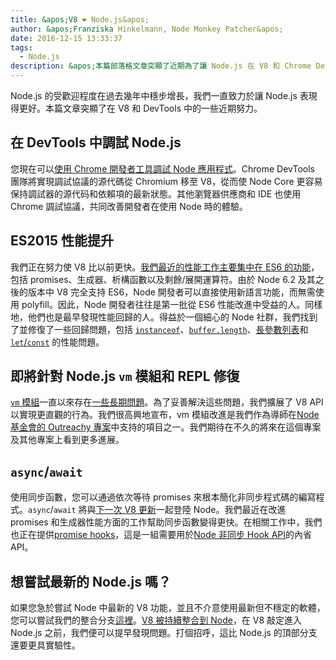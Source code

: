 ```yaml
---
title: &apos;V8 ❤️ Node.js&apos;
author: &apos;Franziska Hinkelmann, Node Monkey Patcher&apos;
date: 2016-12-15 13:33:37
tags:
  - Node.js
description: &apos;本篇部落格文章突顯了近期為了讓 Node.js 在 V8 和 Chrome DevTools 中得到更好支持而付出的努力。&apos;
---
```

Node.js 的受歡迎程度在過去幾年中穩步增長，我們一直致力於讓 Node.js 表現得更好。本篇文章突顯了在 V8 和 DevTools 中的一些近期努力。

## 在 DevTools 中調試 Node.js

您現在可以[使用 Chrome 開發者工具調試 Node 應用程式](https://medium.com/@paul_irish/debugging-node-js-nightlies-with-chrome-devtools-7c4a1b95ae27#.knjnbsp6t)。Chrome DevTools 團隊將實現調試協議的源代碼從 Chromium 移至 V8，從而使 Node Core 更容易保持調試器的源代码和依賴項的最新狀態。其他瀏覽器供應商和 IDE 也使用 Chrome 調試協議，共同改善開發者在使用 Node 時的體驗。

<!--truncate-->
## ES2015 性能提升

我們正在努力使 V8 比以前更快。[我們最近的性能工作主要集中在 ES6 的功能](/blog/v8-release-56)，包括 promises、生成器、析構函數以及剩餘/展開運算符。由於 Node 6.2 及其之後的版本中 V8 完全支持 ES6，Node 開發者可以直接使用新語言功能，而無需使用 polyfill。因此，Node 開發者往往是第一批從 ES6 性能改進中受益的人。同樣地，他們也是最早發現性能回歸的人。得益於一個細心的 Node 社群，我們找到了並修復了一些回歸問題，包括 [`instanceof`](https://github.com/nodejs/node/issues/9634)、[`buffer.length`](https://github.com/nodejs/node/issues/9006)、[長參數列表](https://github.com/nodejs/node/pull/9643)和[`let`/`const`](https://github.com/nodejs/node/issues/9729) 的性能問題。

## 即將針對 Node.js `vm` 模組和 REPL 修復

[`vm` 模組](https://nodejs.org/dist/latest-v7.x/docs/api/vm.html)一直以來存在[一些長期問題](https://github.com/nodejs/node/issues/6283)。為了妥善解決這些問題，我們擴展了 V8 API 以實現更直觀的行為。我們很高興地宣布，vm 模組改進是我們作為導師在[Node 基金會的 Outreachy 專案](https://nodejs.org/en/foundation/outreachy/)中支持的項目之一。我們期待在不久的將來在這個專案及其他專案上看到更多進展。

## `async`/`await`

使用同步函數，您可以通過依次等待 promises 來根本簡化非同步程式碼的編寫程式。`async`/`await` 將與[下一次 V8 更新](https://github.com/nodejs/node/pull/9618)一起登陸 Node。我們最近在改進 promises 和生成器性能方面的工作幫助同步函數變得更快。在相關工作中，我們也正在提供[promise hooks](https://bugs.chromium.org/p/v8/issues/detail?id=4643)，這是一組需要用於[Node 非同步 Hook API](https://github.com/nodejs/node-eps/pull/18)的內省 API。

## 想嘗試最新的 Node.js 嗎？

如果您急於嘗試 Node 中最新的 V8 功能，並且不介意使用最新但不穩定的軟體，您可以嘗試我們的整合分支[這裡](https://github.com/v8/node/tree/vee-eight-lkgr)。[V8 被持續整合到 Node](https://ci.chromium.org/p/v8/builders/luci.v8.ci/V8%20Linux64%20-%20node.js%20integration)，在 V8 敲定進入 Node.js 之前，我們便可以提早發現問題。打個招呼，這比 Node.js 的頂部分支還要更具實驗性。
